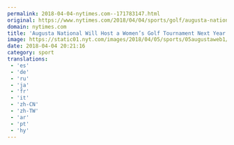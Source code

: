 ```yaml
---
permalink: 2018-04-04-nytimes.com--171783147.html
original: https://www.nytimes.com/2018/04/04/sports/golf/augusta-national-womens-tournament.html?partner=rss&amp;emc=rss
domain: nytimes.com
title: 'Augusta National Will Host a Women’s Golf Tournament Next Year'
image: https://static01.nyt.com/images/2018/04/05/sports/05augustaweb1/05augustaweb1-mediumThreeByTwo440.jpg
date: 2018-04-04 20:21:16
category: sport
translations: 
 - 'es'
 - 'de'
 - 'ru'
 - 'ja'
 - 'fr'
 - 'it'
 - 'zh-CN'
 - 'zh-TW'
 - 'ar'
 - 'pt'
 - 'hy'
---
```


